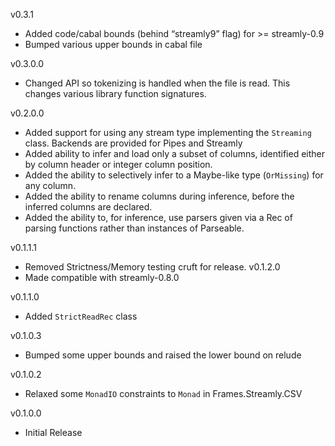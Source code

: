 v0.3.1
* Added code/cabal bounds (behind “streamly9” flag) for >= streamly-0.9
* Bumped various upper bounds in cabal file

v0.3.0.0
* Changed API so tokenizing is handled when the file is read.  This changes various library function signatures.

v0.2.0.0
* Added support for using any stream type implementing the ```Streaming``` class. Backends are provided for Pipes and Streamly
* Added ability to infer and load only a subset of columns, identified either by column header or integer column position.
* Added the ability to selectively infer to a Maybe-like type (```OrMissing```) for any column.
* Added the ability to rename columns during inference, before the inferred columns are declared.
* Added the ability to, for inference, use parsers given via a Rec of parsing functions rather than instances of Parseable.

v0.1.1.1
* Removed Strictness/Memory testing cruft for release.
v0.1.2.0
* Made compatible with streamly-0.8.0

v0.1.1.0
* Added ```StrictReadRec``` class

v0.1.0.3
* Bumped some upper bounds and raised the lower bound on relude

v0.1.0.2
* Relaxed some ```MonadIO``` constraints to ```Monad``` in Frames.Streamly.CSV

v0.1.0.0
* Initial Release
